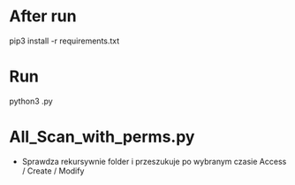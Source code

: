 # After run

pip3 install -r requirements.txt

# Run

python3 <file>.py
  
# All_Scan_with_perms.py

- Sprawdza rekursywnie folder i przeszukuje po wybranym czasie Access / Create / Modify
